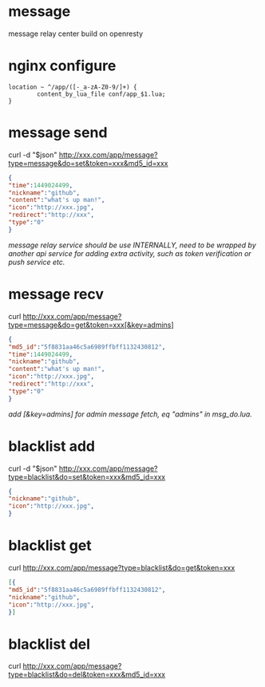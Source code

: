 # message
message relay center build on openresty

# nginx configure

```nginx
location ~ ^/app/([-_a-zA-Z0-9/]+) {
        content_by_lua_file conf/app_$1.lua;
}
```

# message send

curl -d "$json" http://xxx.com/app/message?type=message&do=set&token=xxx&md5_id=xxx

```json
{ 
"time":1449024499,
"nickname":"github",
"content":"what's up man!", 
"icon":"http://xxx.jpg", 
"redirect":"http://xxx",
"type":"0"
}
```

<em>message relay service should be use INTERNALLY, need to be wrapped by another api service for adding extra activity, such as token verification or push service etc.</em>

# message recv

curl http://xxx.com/app/message?type=message&do=get&token=xxx[&key=admins]

```json
{ 
"md5_id":"5f8831aa46c5a6989ffbff1132430812",
"time":1449024499,
"nickname":"github",
"content":"what's up man!", 
"icon":"http://xxx.jpg", 
"redirect":"http://xxx",
"type":"0"
}
```

<em>add [&key=admins] for admin message fetch, eq "admins" in msg_do.lua.</em>

# blacklist add

curl -d "$json" http://xxx.com/app/message?type=blacklist&do=set&token=xxx&md5_id=xxx

```json
{ 
"nickname":"github",
"icon":"http://xxx.jpg", 
}
```

# blacklist get

curl http://xxx.com/app/message?type=blacklist&do=get&token=xxx

```json
[{
"md5_id":"5f8831aa46c5a6989ffbff1132430812", 
"nickname":"github",
"icon":"http://xxx.jpg", 
}]
```

# blacklist del

curl http://xxx.com/app/message?type=blacklist&do=del&token=xxx&md5_id=xxx
